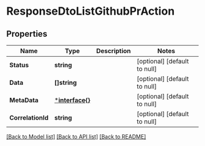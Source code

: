 # ResponseDtoListGithubPrAction

## Properties
Name | Type | Description | Notes
------------ | ------------- | ------------- | -------------
**Status** | **string** |  | [optional] [default to null]
**Data** | **[]string** |  | [optional] [default to null]
**MetaData** | [***interface{}**](interface{}.md) |  | [optional] [default to null]
**CorrelationId** | **string** |  | [optional] [default to null]

[[Back to Model list]](../README.md#documentation-for-models) [[Back to API list]](../README.md#documentation-for-api-endpoints) [[Back to README]](../README.md)

